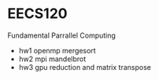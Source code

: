 # EECS120
Fundamental Parrallel Computing

- hw1 openmp mergesort
- hw2 mpi mandelbrot
- hw3 gpu reduction and matrix transpose
